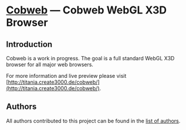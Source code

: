 [Cobweb](http://titania.create3000.de/cobweb/) — Cobweb WebGL X3D Browser
==================================================

Introduction
--------------------------------------

Cobweb is a work in progress. The goal is a full standard WebGL X3D browser for all major web browsers.

For more information and live preview please visit [http://titania.create3000.de/cobweb/](http://titania.create3000.de/cobweb/).

Authors
--------------------------------------
All authors contributed to this project can be found in the [list of authors](AUTHORS.md).